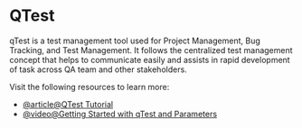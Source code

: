 # QTest

qTest is a test management tool used for Project Management, Bug Tracking, and Test Management. It follows the centralized test management concept that helps to communicate easily and assists in rapid development of task across QA team and other stakeholders.

Visit the following resources to learn more:

- [@article@QTest Tutorial](https://www.tutorialspoint.com/qtest/qtest_introduction.htm)
- [@video@Getting Started with qTest and Parameters](https://www.youtube.com/watch?v=1q8vQ2XF9QE)
